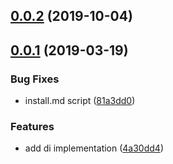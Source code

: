 ## [0.0.2](https://github.com/kingfolk/dilight/compare/v0.0.1...v0.0.2) (2019-10-04)



## [0.0.1](https://github.com/kingfolk/dilight/compare/4a30dd4...v0.0.1) (2019-03-19)


### Bug Fixes

* install.md script ([81a3dd0](https://github.com/kingfolk/dilight/commit/81a3dd0))


### Features

* add di implementation ([4a30dd4](https://github.com/kingfolk/dilight/commit/4a30dd4))




